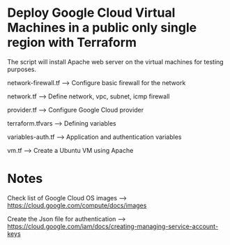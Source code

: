 # Deploy Google Cloud Virtual Machines in a public only single region with Terraform

The script will install Apache web server on the virtual machines for testing purposes.

network-firewall.tf --> Configure basic firewall for the network

network.tf --> Define network, vpc, subnet, icmp firewall

provider.tf --> Configure Google Cloud provider

terraform.tfvars --> Defining variables 

variables-auth.tf --> Application and authentication variables

vm.tf --> Create a Ubuntu VM using Apache

# Notes

Check list of Google Cloud OS images --> https://cloud.google.com/compute/docs/images

Create the Json file for authentication --> https://cloud.google.com/iam/docs/creating-managing-service-account-keys
